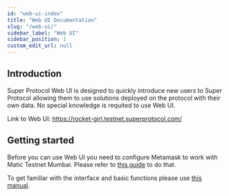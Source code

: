 ```yaml
---
id: "web-ui-index"
title: "Web UI Documentation"
slug: "/web-ui/"
sidebar_label: "Web UI"
sidebar_position: 1
custom_edit_url: null
---
```


## Introduction

Super Protocol Web UI is designed to quickly introduce new users to Super Protocol allowing them to use solutions deployed on the protocol with their own data. No special knowledge is requited to use Web UI.

Link to Web UI: https://rocket-girl.testnet.superprotocol.com/

## Getting started

Before you can use Web UI you need to configure Metamask to work with Matic Testnet Mumbai. Please refer to [this guide](/testnet/web-ui/metamask) to do that.

To get familiar with the interface and basic functions please use [this manual](/testnet/web-ui/user-manual).